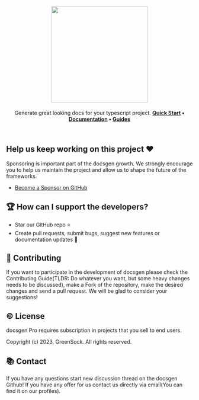 <h1 align="center">

  <img src="./assets/" width="260px" />

</h1>

<div align="center">

Generate great looking docs for your typescript project. **[Quick Start](https://docsgen.dev/) • [Documentation](https://docs.docsgen.dev/)
• [Guides](https://docs.docsgen.dev/guides)**

</div>

<br />

<!-- ## Key Features

⚙️ 

🔌 

⚛ 

📬 

🔐 

⚡ 

🔀 

🔮 

🔋 

🎨  -->


## Help us keep working on this project ❤️

Sponsoring is important part of the docsgen growth. We strongly encourage you to help us maintain the project and allow us
to shape the future of the frameworks.

- [Become a Sponsor on GitHub](https://github.com/sponsors/prc5)

## 🏆 How can I support the developers?

- Star our GitHub repo ⭐
- Create pull requests, submit bugs, suggest new features or documentation updates 🔧
<!-- - Read us on [Medium](/)
- Follow us on [Twitter 🐾](/)
- Like our page on [LinkedIn 👍](/) -->

## 🤝 Contributing

If you want to participate in the development of docsgen please check the Contributing Guide(TLDR: Do whatever you want,
but some heavy changes needs to be discussed), make a Fork of the repository, make the desired changes and send a pull
request. We will be glad to consider your suggestions!

## ©️ License

docsgen Pro requires subscription in projects that you sell to end users.

Copyright (c) 2023, GreenSock. All rights reserved.

## 📚 Contact

If you have any questions start new discussion thread on the docsgen Github! If you have any offer for us contact us
directly via email(You can find it on our profiles).
